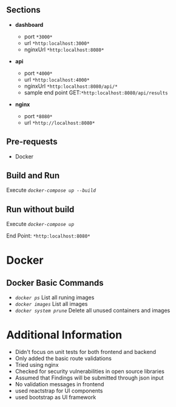 ## Sections
- **dashboard** 
    - port `*3000*`
    - url `*http:localhost:3000*`
    - nginxUrl `*http:localhost:8080*`

- **api**
    - port `*4000*`
    - url `*http:localhost:4000*`
    - nginxUrl `*http:localhost:8080/api/*`
    - sample end point GET:`*http:localhost:8080/api/results`

- **nginx**
    - port `*8080*`
    - url `*http://localhost:8080*`

## Pre-requests
- Docker

## Build and Run
Execute *`docker-compose up --build`*

## Run without build
Execute *`docker-compose up`*

End Point: `*http:localhost:8080*`

# Docker
## Docker Basic Commands
- *`docker ps`* List all runing images
- *`docker images`* List all images
- *`docker system prune`* Delete all unused containers and images

# Additional Information
- Didn't focus on unit tests for both frontend and backend
- Only added the basic route validations
- Tried using nginx
- Checked for security vulnerabilities in open source libraries
- Assumed that Findings will be submitted through json input
- No validation messages in frontend
- used reactstrap for UI components
- used bootstrap as UI framework
